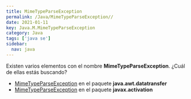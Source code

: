 ```yaml
---
title: MimeTypeParseException
permalink: /Java/MimeTypeParseException//
date: 2021-01-11
key: Java.M.MimeTypeParseException
category: Java
tags: ['java se']
sidebar: 
  nav: java
---
```


Existen varios elementos con el nombre **MimeTypeParseException**. ¿Cuál de ellas estás buscando?
<ul>
<li><a href="/Java/MimeTypeParseException-java-awt-datatransfer/">MimeTypeParseException</a> en el paquete <strong>java.awt.datatransfer</strong></li>
<li><a href="/Java/MimeTypeParseException-javax-activation/">MimeTypeParseException</a> en el paquete <strong>javax.activation</strong></li>
<ul>
